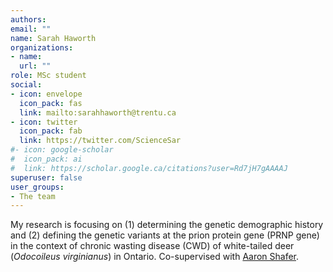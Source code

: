 ```yaml
---
authors:
email: ""
name: Sarah Haworth
organizations:
- name: 
  url: ""
role: MSc student
social:
- icon: envelope
  icon_pack: fas
  link: mailto:sarahhaworth@trentu.ca
- icon: twitter
  icon_pack: fab
  link: https://twitter.com/ScienceSar
#- icon: google-scholar
#  icon_pack: ai
#  link: https://scholar.google.ca/citations?user=Rd7jH7gAAAAJ
superuser: false
user_groups:
- The team
---
```


My research is focusing on (1) determining the genetic demographic history and (2) defining the genetic variants at the prion protein gene (PRNP gene) in the context of chronic wasting disease (CWD) of white-tailed deer (*Odocoileus virginianus*) in Ontario. Co-supervised with [Aaron Shafer](http://www.aaronshafer.ca/).